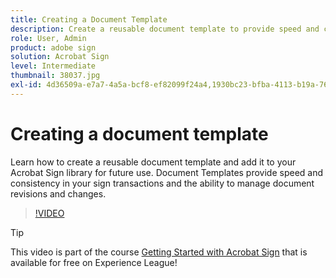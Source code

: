```yaml
---
title: Creating a Document Template
description: Create a reusable document template to provide speed and consistency
role: User, Admin
product: adobe sign
solution: Acrobat Sign
level: Intermediate
thumbnail: 38037.jpg
exl-id: 4d36509a-e7a7-4a5a-bcf8-ef82099f24a4,1930bc23-bfba-4113-b19a-76634667bda3
---
```

# Creating a document template

Learn how to create a reusable document template and add it to your Acrobat Sign library for future use. Document Templates provide speed and consistency in your sign transactions and the ability to manage document revisions and changes.

>[!VIDEO](https://video.tv.adobe.com/v/38037?hidetitle=true)

>[!TIP]
>
>This video is part of the course [Getting Started with Acrobat Sign](https://experienceleague.adobe.com/?recommended=Sign-U-1-2020.1) that is available for free on Experience League!
